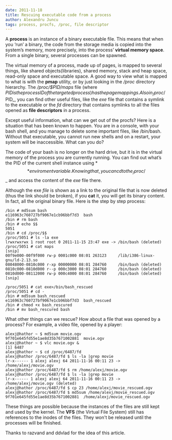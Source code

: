 ```yaml
---
date: 2011-11-18
title: Rescuing executable code from a process
author: Alexandru Juncu
tags: process, procfs, /proc, file descriptor
---
```


A **process** is an instance of a binary executable file. This means that when you ‘run’ a  binary, the code from the storage media is copied into the system’s memory, more precisely, into the process’ **virtual memory space**. From a single binary, several processes can be spawned.

The virtual memory of a process, made up of pages, is mapped to several things, like shared objects(libraries), shared memory, stack and heap space, read-only space and executable space. A good way to view what is mapped to what is with the **pmap** utility, or by just looking in the _/proc_ directory hierarchy. The _/proc/$PID/maps_ file (where $PID is the process ID of the targeted process) has the page mappings. Also in _/proc/$PID_, you can find other useful files, like the _exe_ file that contains a symlink to the executable or the _fd_ directory that contains symlinks to all the files opened as **file descriptors** in a process.

Except useful information, what can we get out of the procfs? Here is a situation that has been known to happen. You are in a console, with your bash shell, and you manage to delete some important files, like /bin/bash. Without that executable, you cannot run new shells and on a restart, your system will be inaccessible. What can you do?

The code of your bash is no longer on the hard drive, but it is in the virtual memory of the process you are currently running. You can find out what’s the PID of the current shell instance using *$$* enviroment variable . Knowing that, you can cd to the _/proc/$$_ and access the content of the _exe_ file there.

Although the exe _file_ is shown as a link to the original file that is now
deleted (thus the link should be broken), if you **cat** it, you will get its binary content. In fact, all the original binary file. Here is the step by step process:

	/bin # md5sum bash
	e116963c760727bf9067e1cb96bbf7d3  bash
	/bin # rm bash
	/bin # echo $$
	5051
	/bin # cd /proc/$$
	/proc/5051 # ls -la exe
	lrwxrwxrwx 1 root root 0 2011-11-15 23:47 exe -> /bin/bash (deleted)
	/proc/5051 # cat maps
	[snip]
	00f9e000-00f9f000 rw-p 0001c000 08:01 263123     /lib/i386-linux-gnu/ld-2.13.so
	08048000-0810c000 r-xp 00000000 08:01 284760     /bin/bash (deleted)
	0810c000-0810d000 r--p 000c3000 08:01 284760     /bin/bash (deleted)
	0810d000-08112000 rw-p 000c4000 08:01 284760     /bin/bash (deleted)
	[snip]

	/proc/5051 # cat exe>/bin/bash_rescued
	/proc/5051 # cd -
	/bin # md5sum bash_rescued
	e116963c760727bf9067e1cb96bbf7d3  bash_rescued
	/bin # chmod +x bash_rescured
	/bin # mv bash_rescured bash

What other things can we rescue? How about a file that was opened by a process? For example, a video file, opened by a player:

	alexj@hathor ~ $ md5sum movie.ogv
	9f701e645fd55e1ae8d35b7671002881  movie.ogv
	alexj@hathor ~ $ vlc movie.ogv &
	[1] 6487
	alexj@hathor ~ $ cd /proc/6487/fd
	alexj@hathor /proc/6487/fd $ ls -la |grep movie
	lr-x------ 1 alexj alexj 64 2011-11-16 00:11 23 -> /home/alexj/movie.ogv
	alexj@hathor /proc/6487/fd $ rm /home/alexj/movie.ogv
	alexj@hathor /proc/6487/fd $ ls -la |grep movie
	lr-x------ 1 alexj alexj 64 2011-11-16 00:11 23 -> /home/alexj/movie.ogv (deleted)
	alexj@hathor /proc/6487/fd $ cp 23 /home/alexj/movie_rescued.ogv
	alexj@hathor /proc/6487/fd $ md5sum /home/alexj/movie_rescued.ogv
	9f701e645fd55e1ae8d35b7671002881  /home/alexj/movie_rescued.ogv

These things are possible because the instances of the files are still kept and
used by the kernel. The **VFS** (the Virtual File System) still has references
to the inodes of the files. They won't be released until the processes will be finished.

Thanks to razvand and ddvlad for the idea of this article.
